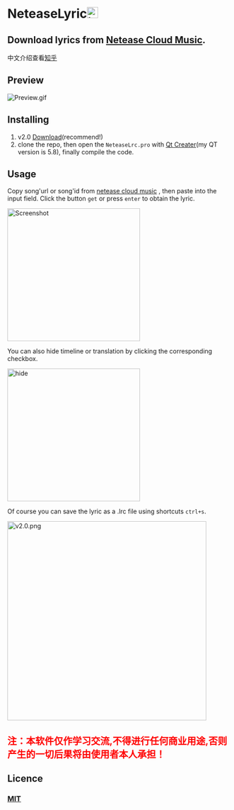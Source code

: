 # NeteaseLyric<img src="https://ss2.baidu.com/6ONYsjip0QIZ8tyhnq/it/u=420355667,752750136&fm=58" alt="icon" title="icon" width = "25">

## Download lyrics from [Netease Cloud Music](http://music.163.com/).

中文介绍查看[知乎](https://www.zhihu.com/question/27638171/answer/217582659)

## Preview
![Preview.gif](https://i.loli.net/2017/10/15/59e3343733180.gif)

## Installing
1. v2.0 [Download](https://github.com/LewisTian/NeteaseLyric/releases/tag/v2.0)(recommend!)
2. clone the repo, then open the `NeteaseLrc.pro` with [Qt Creater](https://www1.qt.io/qt5-8/)(my QT version is 5.8), finally compile the code.

## Usage
Copy song'url or song'id from [netease cloud music](http://music.163.com/) , then paste into the input field. 
Click the button `get` or press `enter` to obtain the lyric.

<img src="https://pic3.zhimg.com/v2-084637bccfd7b7b99cab75da37305f72_b.png" width="300" alt="Screenshot" title="Screenshot"/>

You can also hide timeline or translation by clicking the corresponding checkbox.

<img src="https://pic3.zhimg.com/v2-1f66b0f451e28a6fe0740eb186d13f56_b.png" width="300" alt="hide" title="hide"/>

Of course you can save the lyric as a .lrc file using shortcuts `ctrl+s`.

<img src="https://i.loli.net/2017/09/30/59cf082354a39.png" alt="v2.0.png" title="v2.0.png" width="450" />

<h2 style="color: red;">注：本软件仅作学习交流,不得进行任何商业用途,否则产生的一切后果将由使用者本人承担！</h2>

## Licence

### [MIT](https://github.com/LewisTian/NeteaseLyric/blob/master/LICENSE)
